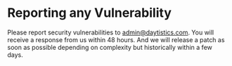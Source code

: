 # Reporting any Vulnerability

Please report security vulnerabilities to <admin@daytistics.com>.
You will receive a response from us within 48 hours. And we will release a patch as soon as possible depending on complexity but historically within a few days.
